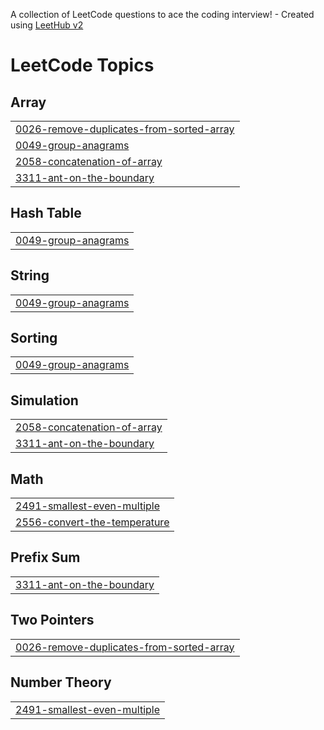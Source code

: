 A collection of LeetCode questions to ace the coding interview! - Created using [LeetHub v2](https://github.com/arunbhardwaj/LeetHub-2.0)
<!---LeetCode Topics Start-->
# LeetCode Topics
## Array
|  |
| ------- |
| [0026-remove-duplicates-from-sorted-array](https://github.com/razanasanu/leekcode/tree/master/0026-remove-duplicates-from-sorted-array) |
| [0049-group-anagrams](https://github.com/razanasanu/leekcode/tree/master/0049-group-anagrams) |
| [2058-concatenation-of-array](https://github.com/razanasanu/leekcode/tree/master/2058-concatenation-of-array) |
| [3311-ant-on-the-boundary](https://github.com/razanasanu/leekcode/tree/master/3311-ant-on-the-boundary) |
## Hash Table
|  |
| ------- |
| [0049-group-anagrams](https://github.com/razanasanu/leekcode/tree/master/0049-group-anagrams) |
## String
|  |
| ------- |
| [0049-group-anagrams](https://github.com/razanasanu/leekcode/tree/master/0049-group-anagrams) |
## Sorting
|  |
| ------- |
| [0049-group-anagrams](https://github.com/razanasanu/leekcode/tree/master/0049-group-anagrams) |
## Simulation
|  |
| ------- |
| [2058-concatenation-of-array](https://github.com/razanasanu/leekcode/tree/master/2058-concatenation-of-array) |
| [3311-ant-on-the-boundary](https://github.com/razanasanu/leekcode/tree/master/3311-ant-on-the-boundary) |
## Math
|  |
| ------- |
| [2491-smallest-even-multiple](https://github.com/razanasanu/leekcode/tree/master/2491-smallest-even-multiple) |
| [2556-convert-the-temperature](https://github.com/razanasanu/leekcode/tree/master/2556-convert-the-temperature) |
## Prefix Sum
|  |
| ------- |
| [3311-ant-on-the-boundary](https://github.com/razanasanu/leekcode/tree/master/3311-ant-on-the-boundary) |
## Two Pointers
|  |
| ------- |
| [0026-remove-duplicates-from-sorted-array](https://github.com/razanasanu/leekcode/tree/master/0026-remove-duplicates-from-sorted-array) |
## Number Theory
|  |
| ------- |
| [2491-smallest-even-multiple](https://github.com/razanasanu/leekcode/tree/master/2491-smallest-even-multiple) |
<!---LeetCode Topics End-->